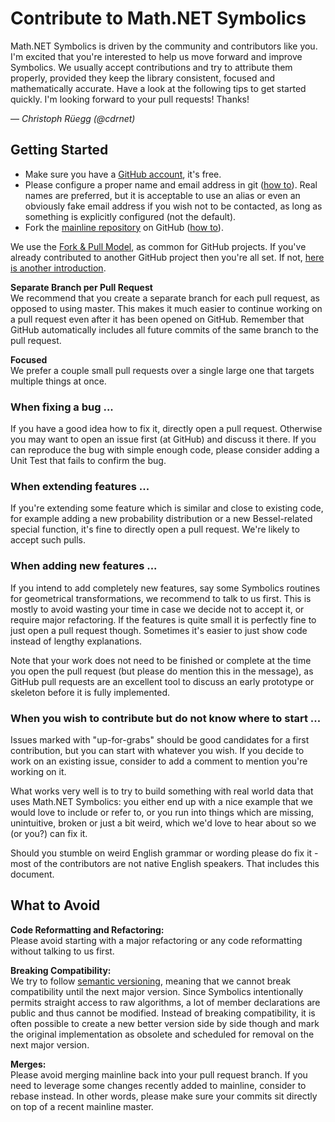 Contribute to Math.NET Symbolics
================================

Math.NET Symbolics is driven by the community and contributors like you. I'm excited that you're interested to help us move forward and improve Symbolics. We usually accept contributions and try to attribute them properly, provided they keep the library consistent, focused and mathematically accurate. Have a look at the following tips to get started quickly. I'm looking forward to your pull requests! Thanks!

— *Christoph Rüegg (@cdrnet)*

## Getting Started

- Make sure you have a [GitHub account](https://github.com/signup/free), it's free.
- Please configure a proper name and email address in git ([how to](https://help.github.com/articles/set-up-git)). Real names are preferred, but it is acceptable to use an alias or even an obviously fake email address if you wish not to be contacted, as long as something is explicitly configured (not the default).
- Fork the [mainline repository](https://github.com/mathnet/mathnet-symbolics) on GitHub ([how to](https://help.github.com/articles/fork-a-repo)).

We use the [Fork & Pull Model](https://help.github.com/articles/using-pull-requests/), as common for GitHub projects. If you've already contributed to another GitHub project then you're all set. If not, [here is another  introduction](https://gun.io/blog/how-to-github-fork-branch-and-pull-request/).

**Separate Branch per Pull Request**  
We recommend that you create a separate branch for each pull request, as opposed to using master. This makes it much easier to continue working on a pull request even after it has been opened on GitHub. Remember that GitHub automatically includes all future commits of the same branch to the pull request.

**Focused**  
We prefer a couple small pull requests over a single large one that targets multiple things at once.

### When fixing a bug ...

If you have a good idea how to fix it, directly open a pull request. Otherwise you may want to open an issue first (at GitHub) and discuss it there. If you can reproduce the bug with simple enough code, please consider adding a Unit Test that fails to confirm the bug.

### When extending features ...

If you're extending some feature which is similar and close to existing code, for example adding a new probability distribution or a new Bessel-related special function, it's fine to directly open a pull request. We're likely to accept such pulls.

### When adding new features ...

If you intend to add completely new features, say some Symbolics routines for geometrical transformations, we recommend to talk to us first. This is mostly to avoid wasting your time in case we decide not to accept it, or require major refactoring. If the features is quite small it is perfectly fine to just open a pull request though. Sometimes it's easier to just show code instead of lengthy explanations.

Note that your work does not need to be finished or complete at the time you open the pull request (but please do mention this in the message), as GitHub pull requests are an excellent tool to discuss an early prototype or skeleton before it is fully implemented.

### When you wish to contribute but do not know where to start ...

Issues marked with "up-for-grabs" should be good candidates for a first contribution, but you can start with whatever you wish. If you decide to work on an existing issue, consider to add a comment to mention you're working on it.

What works very well is to try to build something with real world data that uses Math.NET Symbolics: you either end up with a nice example that we would love to include or refer to, or you run into things which are missing, unintuitive, broken or just a bit weird, which we'd love to hear about so we (or you?) can fix it.

Should you stumble on weird English grammar or wording please do fix it - most of the contributors are not native English speakers. That includes this document.

## What to Avoid

**Code Reformatting and Refactoring:**  
Please avoid starting with a major refactoring or any code reformatting without talking to us first.

**Breaking Compatibility:**  
We try to follow [semantic versioning](https://semver.org/), meaning that we cannot break compatibility until the next major version. Since Symbolics intentionally permits straight access to raw algorithms, a lot of member declarations are public and thus cannot be modified. Instead of breaking compatibility, it is often possible to create a new better version side by side though and mark the original implementation as obsolete and scheduled for removal on the next major version.

**Merges:**  
Please avoid merging mainline back into your pull request branch. If you need to leverage some changes recently added to mainline, consider to rebase instead. In other words, please make sure your commits sit directly on top of a recent mainline master.
